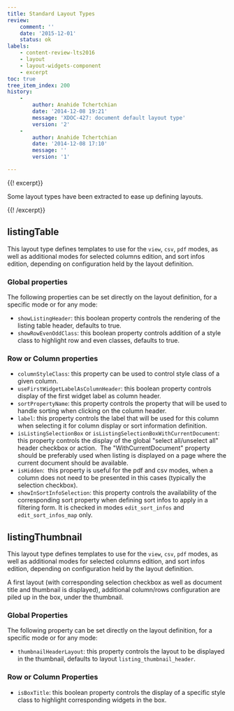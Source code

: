 ```yaml
---
title: Standard Layout Types
review:
    comment: ''
    date: '2015-12-01'
    status: ok
labels:
    - content-review-lts2016
    - layout
    - layout-widgets-component
    - excerpt
toc: true
tree_item_index: 200
history:
    -
        author: Anahide Tchertchian
        date: '2014-12-08 19:21'
        message: 'XDOC-427: document default layout type'
        version: '2'
    -
        author: Anahide Tchertchian
        date: '2014-12-08 17:10'
        message: ''
        version: '1'

---
```

{{! excerpt}}

Some layout types have been extracted to ease up defining layouts.

{{! /excerpt}}

## listingTable

This layout type defines templates to use for the `view`, `csv`, `pdf` modes, as well as additional modes for selected columns edition, and sort infos edition, depending on configuration held by the layout definition.

### Global properties

The following properties can be set directly on the layout definition, for a specific mode or for any mode:

*   `showListingHeader`: this boolean property controls the rendering of the listing table header, defaults to true.
*   `showRowEvenOddClass`: this boolean property controls addition of a style class to highlight row and even classes, defaults to true.

### Row or Column properties

*   `columnStyleClass`: this property can be used to control style class of a given column.
*   `useFirstWidgetLabelAsColumnHeader`: this boolean property controls display of the first widget label as column header.
*   `sortPropertyName`: this property controls the property that will be used to handle sorting when clicking on the column header.
*   `label`: this property controls the label that will be used for this column when selecting it for column display or sort information definition.
*   `isListingSelectionBox` or `isListingSelectionBoxWithCurrentDocument`: this property controls the display of the global "select all/unselect all" header checkbox or action.&nbsp; The "WithCurrentDocument" property should be preferably used when listing is displayed on a page where the current document should be available.
*   `isHidden`:&nbsp; this property is useful for the pdf and csv modes, when a column does not need to be presented in this cases (typically the selection checkbox).
*   `showInSortInfoSelection`: this property controls the availability of the corresponding sort property when defining sort infos to apply in a filtering form. It is checked in modes `edit_sort_infos` and `edit_sort_infos_map` only.

## listingThumbnail

This layout type defines templates to use for the `view`, `csv`, `pdf` modes, as well as additional modes for selected columns edition, and sort infos edition, depending on configuration held by the layout definition.

A first layout (with corresponding selection checkbox as well as document title and thumbnail is displayed), additional column/rows configuration are piled up in the box, under the thumbnail.

### Global Properties

The following property can be set directly on the layout definition, for a specific mode or for any mode:

*   `thumbnailHeaderLayout`: this property controls the layout to be displayed in the thumbnail, defaults to layout `listing_thumbnail_header`.

### Row or Column Properties

*   `isBoxTitle`: this boolean property controls the display of a specific style class to highlight corresponding widgets in the box.

&nbsp;

&nbsp;

&nbsp;
